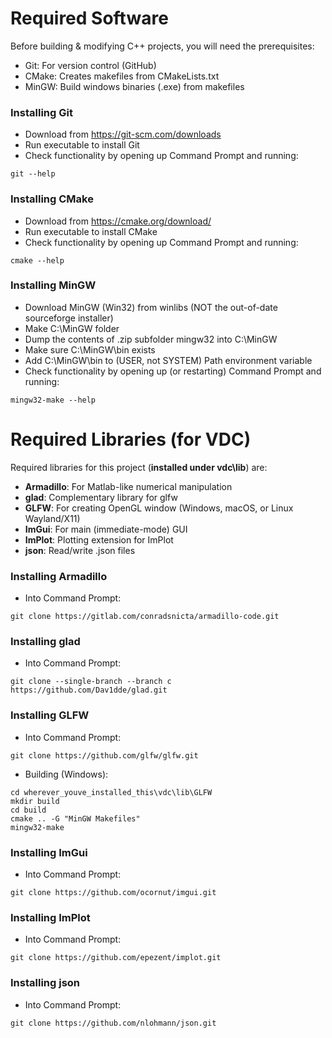 # Required Software
 Before building & modifying C++ projects, you will need the prerequisites: 
- Git: For version control (GitHub) 
- CMake: Creates makefiles from CMakeLists.txt 
- MinGW: Build windows binaries (.exe) from makefiles 
### Installing Git
- Download from https://git-scm.com/downloads 
- Run executable to install Git 
- Check functionality by opening up Command Prompt and running: 
```
git --help
```
### Installing CMake
- Download from https://cmake.org/download/ 
- Run executable to install CMake 
- Check functionality by opening up Command Prompt and running:
```
cmake --help
```
### Installing MinGW
- Download MinGW (Win32) from winlibs (NOT the out-of-date sourceforge installer)
- Make C:\MinGW folder 
- Dump the contents of .zip subfolder mingw32 into C:\MinGW 
- Make sure C:\MinGW\bin exists 
- Add C:\MinGW\bin to (USER, not SYSTEM) Path environment variable
- Check functionality by opening up (or restarting) Command Prompt and running:
```
mingw32-make --help
```

# Required Libraries (for VDC)
Required libraries for this project (**installed under vdc\lib**) are: 
- **Armadillo**: For Matlab-like numerical manipulation 
- **glad**: Complementary library for glfw 
- **GLFW**: For creating OpenGL window (Windows, macOS, or Linux Wayland/X11) 
- **ImGui**: For main (immediate-mode) GUI 
- **ImPlot**: Plotting extension for ImPlot 
- **json**: Read/write .json files
### Installing Armadillo
- Into Command Prompt:
```
git clone https://gitlab.com/conradsnicta/armadillo-code.git
```
### Installing glad
- Into Command Prompt:
```
git clone --single-branch --branch c https://github.com/Dav1dde/glad.git
```
### Installing GLFW
- Into Command Prompt:
```
git clone https://github.com/glfw/glfw.git
```
- Building (Windows):
```
cd wherever_youve_installed_this\vdc\lib\GLFW
mkdir build
cd build
cmake .. -G "MinGW Makefiles"
mingw32-make
```
### Installing ImGui
- Into Command Prompt:
```
git clone https://github.com/ocornut/imgui.git
```
### Installing ImPlot
- Into Command Prompt:
```
git clone https://github.com/epezent/implot.git
```
### Installing json
- Into Command Prompt:
```
git clone https://github.com/nlohmann/json.git
```